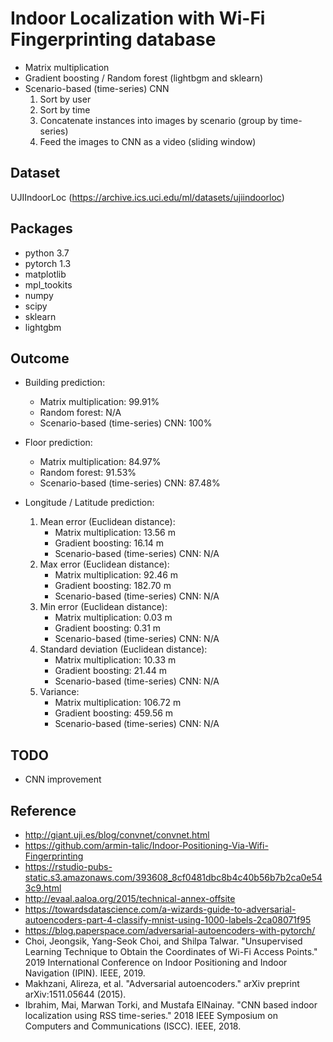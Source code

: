 # Indoor Localization with Wi-Fi Fingerprinting database


* Matrix multiplication 
* Gradient boosting / Random forest (lightbgm and sklearn)
* Scenario-based (time-series) CNN
    1. Sort by user
    2. Sort by time 
    3. Concatenate instances into images by scenario (group by time-series) 
    4. Feed the images to CNN as a video (sliding window)

## Dataset
UJIIndoorLoc (https://archive.ics.uci.edu/ml/datasets/ujiindoorloc)

## Packages
- python 3.7
- pytorch 1.3
- matplotlib
- mpl_tookits
- numpy
- scipy
- sklearn
- lightgbm

## Outcome
- Building prediction: 
    - Matrix multiplication: 99.91%
    - Random forest: N/A
    - Scenario-based (time-series) CNN: 100%

- Floor prediction: 
    - Matrix multiplication: 84.97%
    - Random forest: 91.53%
    - Scenario-based (time-series) CNN: 87.48%

- Longitude / Latitude prediction:
    1. Mean error (Euclidean distance): 
        - Matrix multiplication: 13.56 m
        - Gradient boosting: 16.14 m
        - Scenario-based (time-series) CNN: N/A
    2. Max error (Euclidean distance): 
        - Matrix multiplication: 92.46 m
        - Gradient boosting: 182.70 m
        - Scenario-based (time-series) CNN: N/A
    3. Min error (Euclidean distance): 
        - Matrix multiplication: 0.03 m
        - Gradient boosting: 0.31 m
        - Scenario-based (time-series) CNN: N/A
    4. Standard deviation (Euclidean distance): 
        - Matrix multiplication: 10.33 m
        - Gradient boosting: 21.44 m
        - Scenario-based (time-series) CNN: N/A
    5. Variance: 
        - Matrix multiplication: 106.72 m
        - Gradient boosting: 459.56 m
        - Scenario-based (time-series) CNN: N/A
    
## TODO


- CNN improvement

## Reference
- http://giant.uji.es/blog/convnet/convnet.html
- https://github.com/armin-talic/Indoor-Positioning-Via-Wifi-Fingerprinting
- https://rstudio-pubs-static.s3.amazonaws.com/393608_8cf0481dbc8b4c40b56b7b2ca0e543c9.html
- http://evaal.aaloa.org/2015/technical-annex-offsite
- https://towardsdatascience.com/a-wizards-guide-to-adversarial-autoencoders-part-4-classify-mnist-using-1000-labels-2ca08071f95
- https://blog.paperspace.com/adversarial-autoencoders-with-pytorch/
- Choi, Jeongsik, Yang-Seok Choi, and Shilpa Talwar. "Unsupervised Learning Technique to Obtain the Coordinates of Wi-Fi Access Points." 2019 International Conference on Indoor Positioning and Indoor Navigation (IPIN). IEEE, 2019.
- Makhzani, Alireza, et al. "Adversarial autoencoders." arXiv preprint arXiv:1511.05644 (2015).
- Ibrahim, Mai, Marwan Torki, and Mustafa ElNainay. "CNN based indoor localization using RSS time-series." 2018 IEEE Symposium on Computers and Communications (ISCC). IEEE, 2018.
